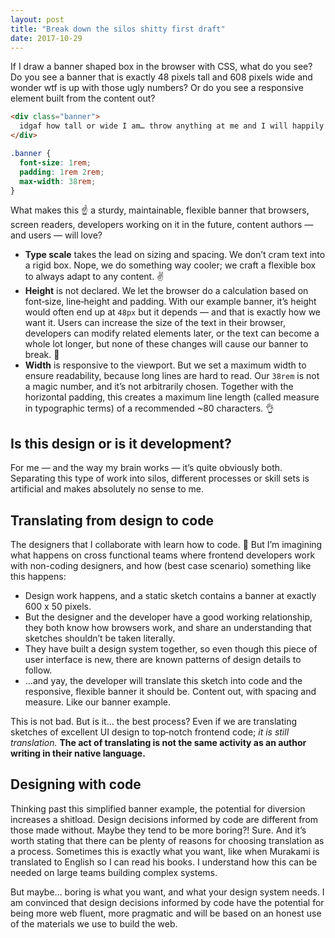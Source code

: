 ```yaml
---
layout: post
title: "Break down the silos shitty first draft"
date: 2017-10-29
---
```


If I draw a banner shaped box in the browser with CSS, what do you see? Do you see a banner that is exactly 48 pixels tall and 608 pixels wide and wonder wtf is up with those ugly numbers? Or do you see a responsive element built from the content out?

```html
<div class="banner">
  idgaf how tall or wide I am… throw anything at me and I will happily adapt \o/
</div>
```

```css
.banner {
  font-size: 1rem;
  padding: 1rem 2rem;
  max-width: 38rem;
}
```

What makes this ☝️ a sturdy, maintainable, flexible banner that browsers, screen readers, developers working on it in the future, content authors — and users — will love?

- **Type scale** takes the lead on sizing and spacing. We don’t cram text into a rigid box. Nope, we do something way cooler; we craft a flexible box to always adapt to any content. ✌️
- **Height** is not declared. We let the browser do a calculation based on font&#8209;size, line&#8209;height and padding. With our example banner, it’s height would often end up at `48px` but it depends — and that is exactly how we want it. Users can increase the size of the text in their browser, developers can modify related elements later, or the text can become a whole lot longer, but none of these changes will cause our banner to break. 💪
- **Width** is responsive to the viewport. But we set a maximum width to ensure readability, because long lines are hard to read. Our `38rem` is not a magic number, and it’s not arbitrarily chosen. Together with the horizontal padding, this creates a maximum line length (called measure in typographic terms) of a recommended ~80 characters. 👌

## Is this design or is it development?

For me — and the way my brain works — it’s quite obviously both. Separating this type of work into silos, different processes or skill sets is artificial and makes absolutely no sense to me.

## Translating from design to code

The designers that I collaborate with learn how to code. 💅 But I’m imagining what happens on cross functional teams where frontend developers work with non-coding designers, and how (best case scenario) something like this happens:

- Design work happens, and a static sketch contains a banner at exactly 600 x 50 pixels.
- But the designer and the developer have a good working relationship, they both know how browsers work, and share an understanding that sketches shouldn’t be taken literally.
- They have built a design system together, so even though this piece of user interface is new, there are known patterns of design details to follow.
- …and yay, the developer will translate this sketch into code and the responsive, flexible banner it should be. Content out, with spacing and measure. Like our banner example.

This is not bad. But is it… the best process? Even if we are translating sketches of excellent UI&nbsp;design to top&#8209;notch frontend code; _it is still translation._ **The act of translating is not the same activity as an author writing in their native language.**

## Designing with code

Thinking past this simplified banner example, the potential for diversion increases a shitload. Design decisions informed by code are different from those made without. Maybe they tend to be more boring?! Sure. And it’s worth stating that there can be plenty of reasons for choosing translation as a process. Sometimes this is exactly what you want, like when Murakami is translated to English so I can read his books. I&nbsp;understand how this can be needed on large teams building complex systems.

But maybe… boring is what you want, and what your design system needs. I am convinced that design decisions informed by code have the potential for being more web fluent, more pragmatic and will be based on an honest use of the materials we use to build the web.

